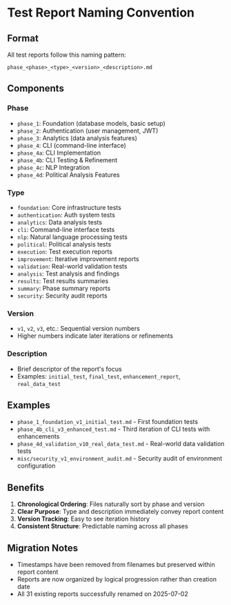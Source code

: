 # Test Report Naming Convention

## Format
All test reports follow this naming pattern:
```
phase_<phase>_<type>_<version>_<description>.md
```

## Components

### Phase
- `phase_1`: Foundation (database models, basic setup)
- `phase_2`: Authentication (user management, JWT)
- `phase_3`: Analytics (data analysis features)
- `phase_4`: CLI (command-line interface)
- `phase_4a`: CLI Implementation
- `phase_4b`: CLI Testing & Refinement
- `phase_4c`: NLP Integration
- `phase_4d`: Political Analysis Features

### Type
- `foundation`: Core infrastructure tests
- `authentication`: Auth system tests
- `analytics`: Data analysis tests
- `cli`: Command-line interface tests
- `nlp`: Natural language processing tests
- `political`: Political analysis tests
- `execution`: Test execution reports
- `improvement`: Iterative improvement reports
- `validation`: Real-world validation tests
- `analysis`: Test analysis and findings
- `results`: Test results summaries
- `summary`: Phase summary reports
- `security`: Security audit reports

### Version
- `v1`, `v2`, `v3`, etc.: Sequential version numbers
- Higher numbers indicate later iterations or refinements

### Description
- Brief descriptor of the report's focus
- Examples: `initial_test`, `final_test`, `enhancement_report`, `real_data_test`

## Examples
- `phase_1_foundation_v1_initial_test.md` - First foundation tests
- `phase_4b_cli_v3_enhanced_test.md` - Third iteration of CLI tests with enhancements
- `phase_4d_validation_v10_real_data_test.md` - Real-world data validation tests
- `misc/security_v1_environment_audit.md` - Security audit of environment configuration

## Benefits
1. **Chronological Ordering**: Files naturally sort by phase and version
2. **Clear Purpose**: Type and description immediately convey report content
3. **Version Tracking**: Easy to see iteration history
4. **Consistent Structure**: Predictable naming across all phases

## Migration Notes
- Timestamps have been removed from filenames but preserved within report content
- Reports are now organized by logical progression rather than creation date
- All 31 existing reports successfully renamed on 2025-07-02
